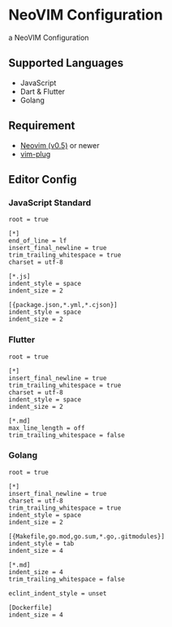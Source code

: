 # NeoVIM Configuration
a NeoVIM Configuration

## Supported Languages
- JavaScript
- Dart & Flutter
- Golang

## Requirement

- [Neovim (v0.5)](https://github.com/neovim/neovim/releases/tag/v0.5.0) or newer
- [vim-plug](https://github.com/junegunn/vim-plug) 

## Editor Config
### JavaScript Standard
```
root = true

[*]
end_of_line = lf
insert_final_newline = true
trim_trailing_whitespace = true
charset = utf-8

[*.js]
indent_style = space
indent_size = 2

[{package.json,*.yml,*.cjson}]
indent_style = space
indent_size = 2
```

### Flutter
```
root = true

[*]
insert_final_newline = true
trim_trailing_whitespace = true
charset = utf-8
indent_style = space
indent_size = 2

[*.md]
max_line_length = off
trim_trailing_whitespace = false
```

### Golang
```
root = true

[*]
insert_final_newline = true
charset = utf-8
trim_trailing_whitespace = true
indent_style = space
indent_size = 2

[{Makefile,go.mod,go.sum,*.go,.gitmodules}]
indent_style = tab
indent_size = 4

[*.md]
indent_size = 4
trim_trailing_whitespace = false

eclint_indent_style = unset

[Dockerfile]
indent_size = 4
```
